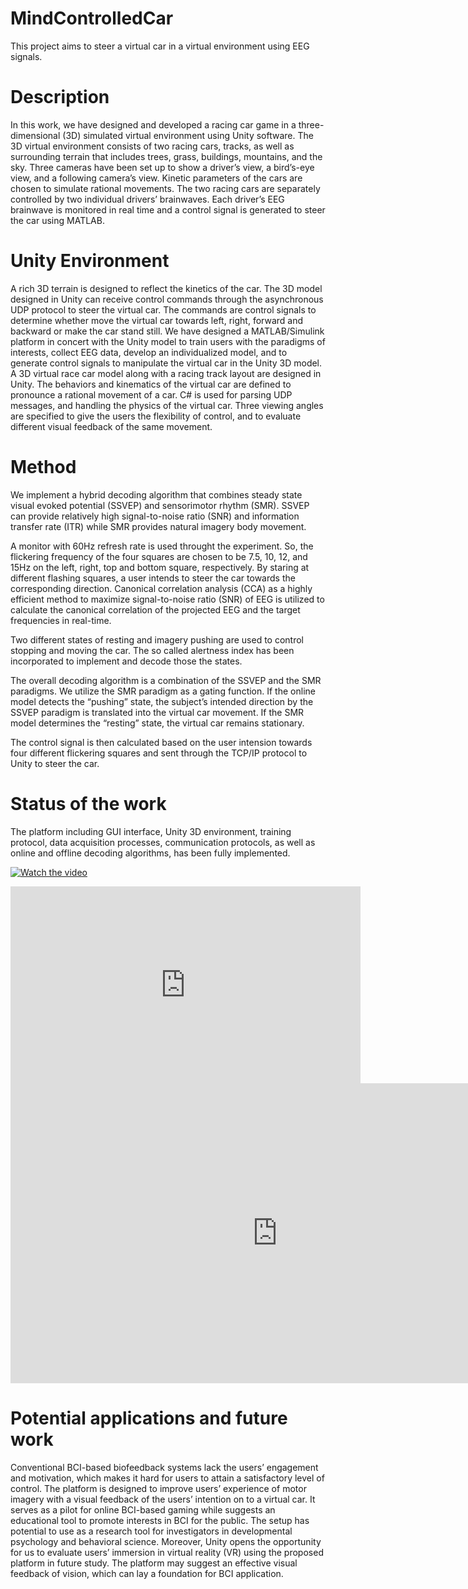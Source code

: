 # MindControlledCar
This project aims to steer a virtual car in a virtual environment using EEG signals.



# Description
In this work, we have designed and developed a racing car game in a three-dimensional (3D) simulated virtual environment using Unity software. The 3D virtual environment consists of two racing cars, tracks, as well as surrounding terrain that includes trees, grass, buildings, mountains, and the sky. Three cameras have been set up to show a driver’s view, a bird’s-eye view, and a following camera’s view. Kinetic parameters of the cars are chosen to simulate rational movements. The two racing cars are separately controlled by two individual drivers’ brainwaves. Each driver’s EEG brainwave is monitored in real time and a control signal is generated to steer the car using MATLAB.

# Unity Environment
A rich 3D terrain is designed to reflect the kinetics of the car. The 3D model designed in Unity can receive control commands through the asynchronous UDP protocol to steer the virtual car. The commands are control signals to determine whether move the virtual car towards left, right, forward and backward or make the car stand still. We have designed a MATLAB/Simulink platform in concert with the Unity model to train users with the paradigms of interests, collect EEG data, develop an individualized model, and to generate control signals to manipulate the virtual car in the Unity 3D model. A 3D virtual race car model along with a racing track layout are designed in Unity. The behaviors and kinematics of the virtual car are defined to pronounce a rational movement of a car. C# is used for parsing UDP messages, and handling the physics of the virtual car. Three viewing angles are specified to give the users the flexibility of control, and to evaluate different visual feedback of the same movement.


# Method
We implement a hybrid decoding algorithm that combines steady state visual evoked potential (SSVEP) and sensorimotor rhythm (SMR).  SSVEP can provide relatively high signal-to-noise ratio (SNR) and information transfer rate (ITR) while SMR provides natural imagery body movement. 

A monitor with 60Hz refresh rate is used throught the experiment. So, the flickering frequency of the four squares are chosen to be 7.5, 10, 12, and 15Hz on the left, right, top and bottom square, respectively. By staring at different flashing squares, a user intends to steer the car towards the corresponding direction. 
Canonical correlation analysis (CCA) as a highly efficient method to maximize signal-to-noise ratio (SNR) of EEG is utilized to calculate the canonical correlation of the projected EEG and the target frequencies in real-time.

Two different states of resting and imagery pushing are used to control stopping and moving the car. The so called alertness index has been incorporated to implement and decode those the states.

The overall decoding algorithm is a combination of the SSVEP and the SMR paradigms. We utilize the SMR paradigm as a gating function. If the online model detects the “pushing” state, the subject’s intended direction by the SSVEP paradigm is translated into the virtual car movement. If the SMR model determines the “resting” state, the virtual car remains stationary. 

The control signal is then calculated based on the user intension towards four different flickering squares and sent through the TCP/IP protocol to Unity to steer the car.

# Status of the work
The platform including GUI interface, Unity 3D environment, training protocol, data acquisition processes, communication protocols, as well as online and offline decoding algorithms, has been fully implemented.

[![Watch the video](https://github.com/soheilbr82/MindControlledCar/image.jpg)](https://youtu.be/mtFRiu9rQD8)

<iframe width="560" height="315" src="https://www.youtube.com/embed/mtFRiu9rQD8" frameborder="0" allow="autoplay; encrypted-media" allowfullscreen></iframe>


<iframe width="854" height="480" src="https://youtu.be/mtFRiu9rQD8" frameborder="0" allowfullscreen></iframe>

# Potential applications and future work
Conventional BCI-based biofeedback systems lack the users’ engagement and motivation, which makes it hard for users to attain a satisfactory level of control. The platform is designed to improve users’ experience of motor imagery with a visual feedback of the users’ intention on to a virtual car. It serves as a pilot for online BCI-based gaming while suggests an educational tool to promote interests in BCI for the public. The setup has potential to use as a research tool for investigators in developmental psychology and behavioral science. Moreover, Unity opens the opportunity for us to evaluate users’ immersion in virtual reality (VR) using the proposed platform in future study. The platform may suggest an effective visual feedback of vision, which can lay a foundation for BCI application.

